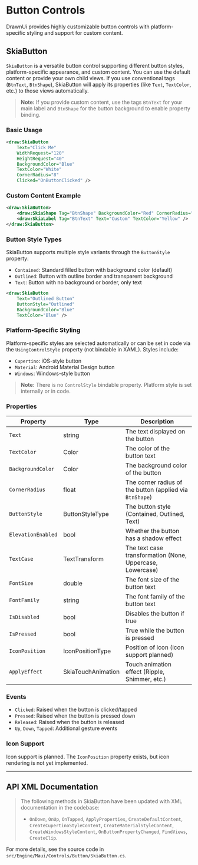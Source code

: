 # Button Controls

DrawnUi provides highly customizable button controls with platform-specific styling and support for custom content.

## SkiaButton

`SkiaButton` is a versatile button control supporting different button styles, platform-specific appearance, and custom content. You can use the default content or provide your own child views. If you use conventional tags (`BtnText`, `BtnShape`), SkiaButton will apply its properties (like `Text`, `TextColor`, etc.) to those views automatically.

> **Note:** If you provide custom content, use the tags `BtnText` for your main label and `BtnShape` for the button background to enable property binding.

### Basic Usage

```xml
<draw:SkiaButton
    Text="Click Me"
    WidthRequest="120"
    HeightRequest="40"
    BackgroundColor="Blue"
    TextColor="White"
    CornerRadius="8"
    Clicked="OnButtonClicked" />
```

### Custom Content Example

```xml
<draw:SkiaButton>
    <draw:SkiaShape Tag="BtnShape" BackgroundColor="Red" CornerRadius="12" />
    <draw:SkiaLabel Tag="BtnText" Text="Custom" TextColor="Yellow" />
</draw:SkiaButton>
```

### Button Style Types

SkiaButton supports multiple style variants through the `ButtonStyle` property:

- `Contained`: Standard filled button with background color (default)
- `Outlined`: Button with outline border and transparent background
- `Text`: Button with no background or border, only text

```xml
<draw:SkiaButton
    Text="Outlined Button"
    ButtonStyle="Outlined"
    BackgroundColor="Blue"
    TextColor="Blue" />
```

### Platform-Specific Styling

Platform-specific styles are selected automatically or can be set in code via the `UsingControlStyle` property (not bindable in XAML). Styles include:

- `Cupertino`: iOS-style button
- `Material`: Android Material Design button
- `Windows`: Windows-style button

> **Note:** There is no `ControlStyle` bindable property. Platform style is set internally or in code.

### Properties

| Property | Type | Description |
|----------|------|-------------|
| `Text` | string | The text displayed on the button |
| `TextColor` | Color | The color of the button text |
| `BackgroundColor` | Color | The background color of the button |
| `CornerRadius` | float | The corner radius of the button (applied via `BtnShape`) |
| `ButtonStyle` | ButtonStyleType | The button style (Contained, Outlined, Text) |
| `ElevationEnabled` | bool | Whether the button has a shadow effect |
| `TextCase` | TextTransform | The text case transformation (None, Uppercase, Lowercase) |
| `FontSize` | double | The font size of the button text |
| `FontFamily` | string | The font family of the button text |
| `IsDisabled` | bool | Disables the button if true |
| `IsPressed` | bool | True while the button is pressed |
| `IconPosition` | IconPositionType | Position of icon (icon support planned) |
| `ApplyEffect` | SkiaTouchAnimation | Touch animation effect (Ripple, Shimmer, etc.) |

### Events

- `Clicked`: Raised when the button is clicked/tapped
- `Pressed`: Raised when the button is pressed down
- `Released`: Raised when the button is released
- `Up`, `Down`, `Tapped`: Additional gesture events

### Icon Support

Icon support is planned. The `IconPosition` property exists, but icon rendering is not yet implemented.

---

## API XML Documentation

> The following methods in SkiaButton have been updated with XML documentation in the codebase:
> - `OnDown`, `OnUp`, `OnTapped`, `ApplyProperties`, `CreateDefaultContent`, `CreateCupertinoStyleContent`, `CreateMaterialStyleContent`, `CreateWindowsStyleContent`, `OnButtonPropertyChanged`, `FindViews`, `CreateClip`.

For more details, see the source code in `src/Engine/Maui/Controls/Button/SkiaButton.cs`.